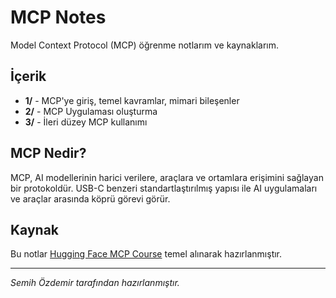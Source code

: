 # MCP Notes

Model Context Protocol (MCP) öğrenme notlarım ve kaynaklarım.

## İçerik

- **1/** - MCP'ye giriş, temel kavramlar, mimari bileşenler
- **2/** - MCP Uygulaması oluşturma  
- **3/** - İleri düzey MCP kullanımı

## MCP Nedir?

MCP, AI modellerinin harici verilere, araçlara ve ortamlara erişimini sağlayan bir protokoldür. USB-C benzeri standartlaştırılmış yapısı ile AI uygulamaları ve araçlar arasında köprü görevi görür.

## Kaynak

Bu notlar [Hugging Face MCP Course](https://huggingface.co/learn/mcp-course) temel alınarak hazırlanmıştır.

---

*Semih Özdemir tarafından hazırlanmıştır.*
